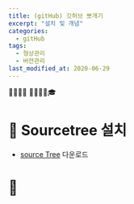 ```yaml
---
title: (gitHub) 깃허브 뽀개기
excerpt: "설치 및 개념"
categories:
  - gitHub 
tags:
  - 형상관리
  - 버전관리
last_modified_at: 2020-06-29
---
```

💼📝🔑⏰ 📙📓📘📒🎓

# 💼 Sourcetree 설치
- [source Tree](https://www.sourcetreeapp.com/) 다운로드

# 💼

